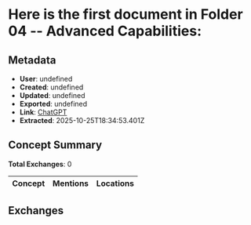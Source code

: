 # Here is the first document in **Folder 04 -- Advanced Capabilities**:

## Metadata

- **User**: undefined
- **Created**: undefined
- **Updated**: undefined
- **Exported**: undefined
- **Link**: [ChatGPT](undefined)
- **Extracted**: 2025-10-25T18:34:53.401Z

## Concept Summary

**Total Exchanges**: 0

| Concept | Mentions | Locations |
|---------|----------|----------|

## Exchanges

